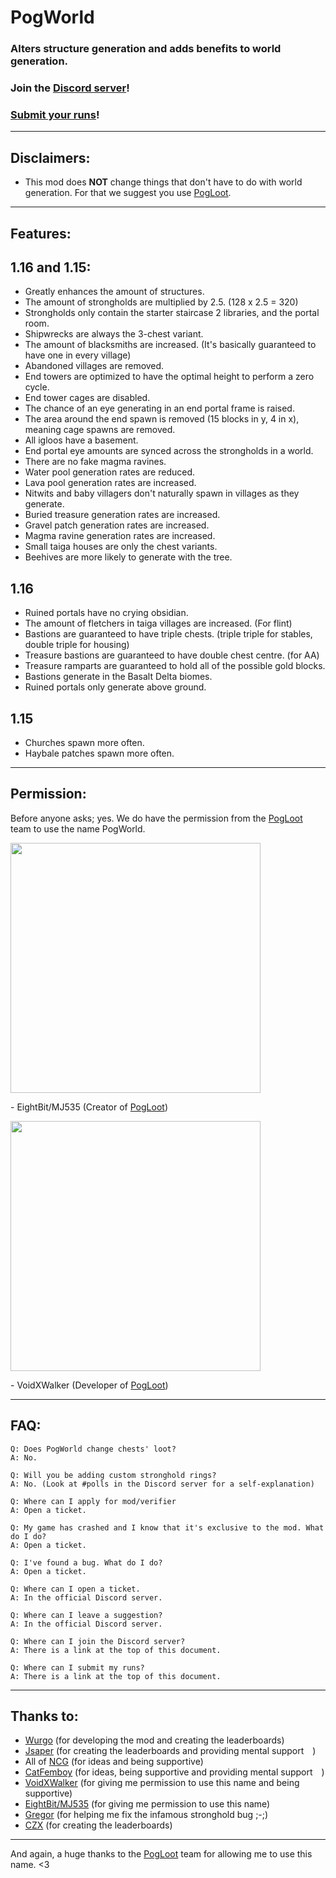 # PogWorld

### Alters structure generation and adds benefits to world generation. 

### Join the [Discord server](https://discord.gg/TEvT3vyRQk)!
### [Submit your runs](https://speedrun.com/mc_pogworld)!

---

## Disclaimers:

- This mod does **NOT** change things that don't have to do with world generation. For that we suggest you use [PogLoot](https://github.com/AbyssStudios/PogLoot).

---

## Features:

## 1.16 and 1.15:
- Greatly enhances the amount of structures.
- The amount of strongholds are multiplied by 2.5. (128 x 2.5 = 320)
- Strongholds only contain the starter staircase 2 libraries, and the portal room.
- Shipwrecks are always the 3-chest variant.
- The amount of blacksmiths are increased. (It's basically guaranteed to have one in every village)
- Abandoned villages are removed.
- End towers are optimized to have the optimal height to perform a zero cycle.
- End tower cages are disabled.
- The chance of an eye generating in an end portal frame is raised.
- The area around the end spawn is removed (15 blocks in y, 4 in x), meaning cage spawns are removed.
- All igloos have a basement.
- End portal eye amounts are synced across the strongholds in a world.
- There are no fake magma ravines.
- Water pool generation rates are reduced.
- Lava pool generation rates are increased.
- Nitwits and baby villagers don't naturally spawn in villages as they generate.
- Buried treasure generation rates are increased.
- Gravel patch generation rates are increased.
- Magma ravine generation rates are increased.
- Small taiga houses are only the chest variants.
- Beehives are more likely to generate with the tree.

## 1.16
- Ruined portals have no crying obsidian.
- The amount of fletchers in taiga villages are increased. (For flint)
- Bastions are guaranteed to have triple chests. (triple triple for stables, double triple for housing)
- Treasure bastions are guaranteed to have double chest centre. (for AA)
- Treasure ramparts are guaranteed to hold all of the possible gold blocks.
- Bastions generate in the Basalt Delta biomes.
- Ruined portals only generate above ground.

## 1.15
- Churches spawn more often.
- Haybale patches spawn more often.

---

## Permission:

Before anyone asks; yes. We do have the permission from the [PogLoot](https://github.com/AbyssStudios/PogLoot) team to use the name PogWorld.

<img src="https://cdn.discordapp.com/attachments/914211950513225808/968638697509630073/IMG_1996.png" width=400>

\- EightBit/MJ535 (Creator of [PogLoot](https://github.com/AbyssStudios/PogLoot))

<img src="https://cdn.discordapp.com/attachments/965935145402126396/965944778233614366/unknown.png" width=400>

\- VoidXWalker (Developer of [PogLoot](https://github.com/AbyssStudios/PogLoot))

---

## FAQ:

```
Q: Does PogWorld change chests' loot?
A: No.
```
```
Q: Will you be adding custom stronghold rings?
A: No. (Look at #polls in the Discord server for a self-explanation)
```
```
Q: Where can I apply for mod/verifier
A: Open a ticket.
```
```
Q: My game has crashed and I know that it's exclusive to the mod. What do I do?
A: Open a ticket.
```
```
Q: I've found a bug. What do I do?
A: Open a ticket.
```
```
Q: Where can I open a ticket.
A: In the official Discord server.
```
```
Q: Where can I leave a suggestion?
A: In the official Discord server.
```
```
Q: Where can I join the Discord server?
A: There is a link at the top of this document.
```
```
Q: Where can I submit my runs?
A: There is a link at the top of this document.
```

---

## Thanks to:

- [Wurgo](https://github.com/wurgo) (for developing the mod and creating the leaderboards)
- [Jsaper](https://github.com/jsaperr) (for creating the leaderboards and providing mental support <img src="https://cdn.7tv.app/emote/6042089e77137b000de9e669/1x" width=10>)
- All of [NCG](https://twitter.com/nonchattergang) (for ideas and being supportive)
- [CatFemboy](https://twitter.com/catfemboy_pag) (for ideas, being supportive and providing mental support <img src="https://cdn.7tv.app/emote/6042089e77137b000de9e669/1x" width=10>)
- [VoidXWalker](https://github.com/void_x_walker) (for giving me permission to use this name and being supportive)
- [EightBit/MJ535](https://github.com/MJ535-dev) (for giving me permission to use this name)
- [Gregor](https://github.com/gregor0410) (for helping me fix the infamous stronghold bug ;-;)
- [CZX](https://twitch.tv/czxfalcon) (for creating the leaderboards)

---

And again, a huge thanks to the [PogLoot](https://github.com/AbyssStudios/PogLoot) team for allowing me to use this name. <3
